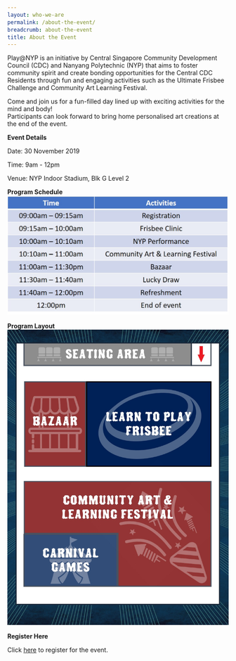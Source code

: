 ```yaml
---
layout: who-we-are
permalink: /about-the-event/
breadcrumb: about-the-event
title: About the Event
---
```

Play@NYP is an initiative by Central Singapore Community Development Council (CDC) and Nanyang Polytechnic (NYP) that aims to foster community spirit and create bonding opportunities for the Central CDC Residents through fun and engaging activities such as the Ultimate Frisbee Challenge and Community Art Learning Festival. 

Come and join us for a fun-filled day lined up with exciting activities for the mind and body!  
Participants can look forward to bring home personalised art creations at the end of the event.

**Event Details**

Date: 30 November 2019 

Time: 9am - 12pm <br>

Venue: NYP Indoor Stadium, Blk G Level 2 

**Program Schedule**
![](/images/Program_Schedule.jpg)

**Program Layout**
![](/images/Program_Layout.jpg)

**Register Here**

Click [here](https://form.gov.sg/5db7d90807f16e00125ea677) to register for the event. 
